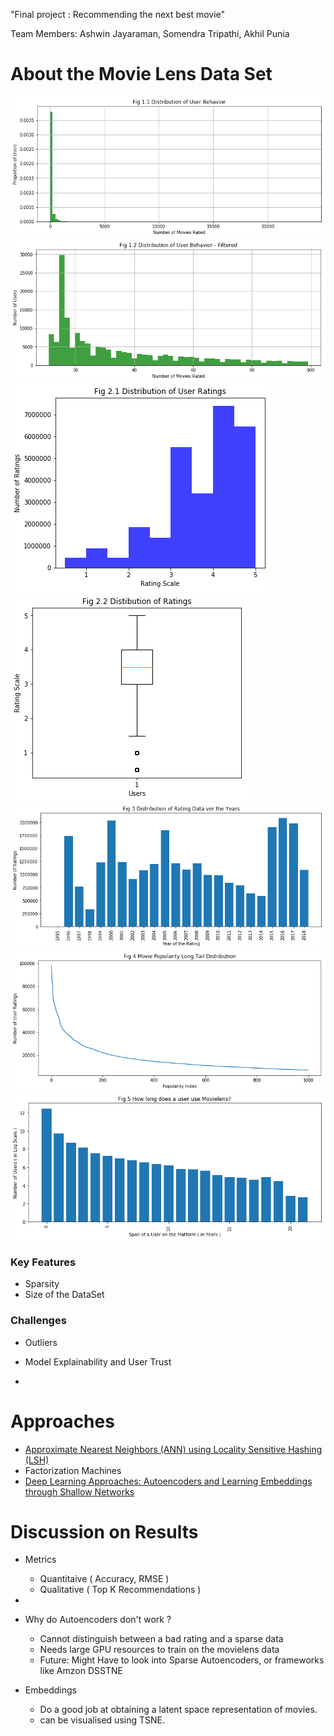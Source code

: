 "Final project : Recommending the next best movie" 

Team Members: Ashwin Jayaraman, Somendra Tripathi, Akhil Punia

# About the Movie Lens Data Set

![fig1](fig/fig11.png)
![fig2](fig/fig12.png)
![fig3](fig/fig21.png)
![fig4](fig/fig22.png)
![fig5](fig/fig3.png)
![fig6](fig/fig4.png)
![fig7](fig/fig5.png)


### Key Features
- Sparsity
- Size of the DataSet

### Challenges
- Outliers

- Model Explainability and User Trust

- 

# Approaches
- [Approximate Nearest Neighbors (ANN) using Locality Sensitive Hashing (LSH)](ANN.md)
- Factorization Machines
- [Deep Learning Approaches: Autoencoders and Learning Embeddings through Shallow Networks](DeepLearning.md)

# Discussion on Results
- Metrics
  - Quantitaive ( Accuracy, RMSE )
  - Qualitative ( Top K Recommendations )
- 

- Why do Autoencoders don't work ?
  - Cannot distinguish between a bad rating and a sparse data
  - Needs large GPU resources to train on the movielens data
  - Future: Might Have to look into Sparse Autoencoders, or frameworks like Amzon DSSTNE
- Embeddings
  - Do a good job at obtaining a latent space representation of movies.
  - can be visualised using TSNE.
